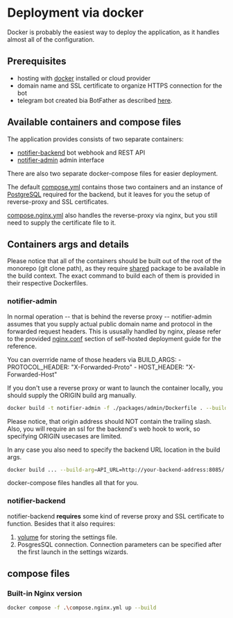 # Deployment via docker

Docker is probably the easiest way to deploy the application, as it handles
almost all of the configuration.

## Prerequisites

- hosting with [docker](https://www.docker.com/) installed or cloud provider
- domain name and SSL certificate to organize HTTPS connection for the bot
- telegram bot created bia BotFather as described 
	[here](https://core.telegram.org/bots/tutorial#getting-ready).

## Available containers and compose files

The application provides consists of two separate containers:

- [notifier-backend](../packages/server/Dockerfile) bot webhook and REST API 
- [notifier-admin](../packages/admin/Dockerfile) admin interface

There are also two separate docker-compose files for easier deployment.

The default [compose.yml](../compose.yml) contains those two containers and an
instance of [PostgreSQL]() required for the backend, but it leaves for you
the setup of reverse-proxy and SSL certificates.

[compose.nginx.yml](../compose.nginx.yml) also handles the reverse-proxy via
nginx, but you still need to supply the certificate file to it.

## Containers args and details
Please notice that all of the containers should be built out of the root of the
monorepo (git clone path), as they require [shared](../packages/shared/README.md)
package to be available in the build context. The exact command to build each
of them is provided in their respective Dockerfiles.

### notifier-admin
In normal operation -- that is behind the reverse proxy -- notifier-admin
assumes that you supply actual public domain name and protocol in the forwarded 
request headers. This is ususally handled by nginx, please refer to the provided
[nginx.conf](../nginx.conf) section of self-hosted deployment guide for the 
reference.

You can overrride name of those headers via BUILD_ARGS:
	- PROTOCOL_HEADER: "X-Forwarded-Proto"
	- HOST_HEADER: "X-Forwarded-Host"

If you don't use a reverse proxy or want to launch the container locally, 
you should supply the ORIGIN build arg manually.

```sh
docker build -t notifier-admin -f ./packages/admin/Dockerfile . --build-arg=ORIGIN=https://your-website.com
```

Please notice, that origin address should NOT contain the trailing slash.
Also, you will require an ssl for the backend's web hook to work, so specifying
ORIGIN usecases are limited.

In any case you also need to specify the backend URL location in the build args.

```sh
docker build ... --build-arg=API_URL=http://your-backend-address:8085/
```
docker-compose files handles all that for you.

### notifier-backend
notifier-backend __requires__ some kind of reverse proxy and SSL certificate to 
function. Besides that it also requires:
1. [volume](https://docs.docker.com/engine/reference/commandline/container_run/#volume) 
  for storing the settings file.
2. PosgresSQL connection. Connection parameters can be specified after the first 
launch in the settings wizards.

## compose files

### Built-in Nginx version

```sh
docker compose -f .\compose.nginx.yml up --build
```